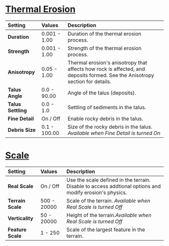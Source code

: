 # [Thermal Erosion](#tab/tabid-a)
| Setting            | Values       | Description                                                                                                                  |
| :----------------- | :----------- | :--------------------------------------------------------------------------------------------------------------------------- |
| **Duration**       | 0.001 - 1.00 | Duration of the thermal erosion process.                                                                                     |
| **Strength**       | 0.001 - 1.00 | Strength of the thermal erosion process.                                                                                     |
| **Anisotropy**     | 0.05 - 1.00  | Thermal erosion's anisotropy that affects how rock is affected, and deposits formed. See the Anisotropy section for details. |
| **Talus Angle**    | 0.0 - 90.00  | Angle of the talus (deposits).                                                                                               |
| **Talus Settling** | 0.0 - 1.0    | Settling of sediments in the talus.                                                                                          |
| **Fine Detail**    | On / Off     | Enable rocky debris in the talus.                                                                                            |
| **Debris Size**    | 0.1 - 100.00 | Size of the rocky debris in the talus. *Available when Fine Detail is turned On*                                             |


# [Scale](#tab/tabid-b)
| Setting           | Values      | Description                                                                                             |
| :---------------- | :---------- | :------------------------------------------------------------------------------------------------------ |
| **Real Scale**    | On / Off    | Use the scale defined in the terrain. Disable to access addtional options and modify erosion's physics. |
| **Terrain Scale** | 500 - 20000 | Scale of the terrain. *Available when Real Scale is turned Off*                                         |
| **Verticality**   | 50 - 20000  | Height of the terrain.*Available when Real Scale is turned Off*                                         |
| **Feature Scale** | 1 - 250     | Scale of the largest feature in the terrain.                                                            |


<!--examples-->
